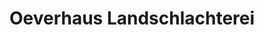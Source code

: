 ---
title: "Oeverhaus Landschlachterei"
url: /menslage/oeverhaus-landschlachterei/
shop: Metzgerei
---
